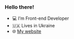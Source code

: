 ### Hello there!
- 💻 I’m Front-end Developer
- 🇺🇦 Lives in Ukraine
- 🌐 [My website](https://pryshchenko.github.io/pryshchenko/)
